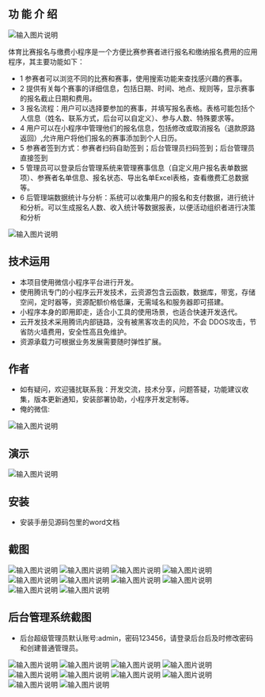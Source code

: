 ## 功 能 介 绍 

![输入图片说明](demo/%E4%BA%8C%E7%BB%B4%E7%A0%81.png)

 体育比赛报名与缴费小程序是一个方便比赛参赛者进行报名和缴纳报名费用的应用程序，其主要功能如下： 
- 1 参赛者可以浏览不同的比赛和赛事，使用搜索功能来查找感兴趣的赛事。 
- 2 提供有关每个赛事的详细信息，包括日期、时间、地点、规则等，显示赛事的报名截止日期和费用。  
- 3 报名流程：用户可以选择要参加的赛事，并填写报名表格。表格可能包括个人信息（姓名、联系方式，后台可以自定义）、参与人数、特殊要求等。 
- 4 用户可以在小程序中管理他们的报名信息，包括修改或取消报名（退款原路返回）,允许用户将他们报名的赛事添加到个人日历。
- 5 参赛者签到方式：参赛者扫码自助签到；后台管理员扫码签到；后台管理员直接签到
- 5 管理员可以登录后台管理系统来管理赛事信息（自定义用户报名表单数据项）、参赛者名单信息、报名状态、导出名单Excel表格，查看缴费汇总数据等。
- 6 后管理端数据统计与分析：系统可以收集用户的报名和支付数据，进行统计和分析。可以生成报名人数、收入统计等数据报表，以便活动组织者进行决策和分析

![输入图片说明](demo/%E8%B5%9B%E4%BA%8B%E6%8A%A5%E5%90%8D%E4%B8%8E%E7%BC%B4%E8%B4%B9%E5%B0%8F%E7%A8%8B%E5%BA%8F%E5%AE%89%E8%A3%85%E4%BD%BF%E7%94%A8%E6%89%8B%E5%86%8C%20(2).jpg)

## 技术运用
- 本项目使用微信小程序平台进行开发。
- 使用腾讯专门的小程序云开发技术，云资源包含云函数，数据库，带宽，存储空间，定时器等，资源配额价格低廉，无需域名和服务器即可搭建。
- 小程序本身的即用即走，适合小工具的使用场景，也适合快速开发迭代。
- 云开发技术采用腾讯内部链路，没有被黑客攻击的风险，不会 DDOS攻击，节省防火墙费用，安全性高且免维护。
- 资源承载力可根据业务发展需要随时弹性扩展。  



## 作者
- 如有疑问，欢迎骚扰联系我：开发交流，技术分享，问题答疑，功能建议收集，版本更新通知，安装部署协助，小程序开发定制等。
- 俺的微信: 

 ![输入图片说明](demo/author-base.png)



## 演示 
 
![输入图片说明](demo/%E4%BA%8C%E7%BB%B4%E7%A0%81.png)

## 安装

- 安装手册见源码包里的word文档 



## 截图
![输入图片说明](demo/1%E9%A6%96%E9%A1%B5.png)
![输入图片说明](demo/2%E5%85%AC%E5%91%8A.png)
![输入图片说明](demo/3%E8%B5%9B%E4%BA%8B.png)
![输入图片说明](demo/4%E6%B4%BB%E5%8A%A8%E6%97%A5%E5%8E%86.png)
![输入图片说明](demo/5%E6%88%91%E7%9A%84.png)
![输入图片说明](demo/6%E8%AF%A6%E6%83%85.png)
 ![输入图片说明](demo/7%E6%8A%A5%E5%90%8D.png)
![输入图片说明](demo/8%E6%8A%A5%E5%90%8D%E6%88%90%E5%8A%9F.png)
![输入图片说明](demo/9%E6%88%91%E7%9A%84%E6%8A%A5%E5%90%8D.png)
![输入图片说明](demo/10%E6%88%91%E7%9A%84%E6%8A%A5%E5%90%8D%E8%AF%A6%E6%83%85.png)

## 后台管理系统截图 
- 后台超级管理员默认账号:admin，密码123456，请登录后台后及时修改密码和创建普通管理员。

![输入图片说明](demo/80%E5%90%8E%E5%8F%B0-%E9%A6%96%E9%A1%B5.png)
![输入图片说明](demo/81%E5%90%8E%E5%8F%B0-%E8%B5%9B%E4%BA%8B%E7%AE%A1%E7%90%86.png)
![输入图片说明](demo/82%E5%90%8E%E5%8F%B0-%E8%B5%9B%E4%BA%8B%E7%AE%A1%E7%90%86.png)
![输入图片说明](demo/83%E5%90%8E%E5%8F%B0-%E6%8A%A5%E5%90%8D%E8%A1%A8.png)
![输入图片说明](demo/84%E5%90%8E%E5%8F%B0-%E5%AF%BC%E5%87%BA%E6%8A%A5%E5%90%8D%E8%A1%A8.png)
![输入图片说明](demo/85%E5%90%8E%E5%8F%B0-%E6%8A%A5%E5%90%8D%E8%A1%A8.png)
![输入图片说明](demo/86%E5%90%8E%E5%8F%B0-%E6%89%AB%E7%A0%81%E6%A0%B8%E9%94%80.png)
![输入图片说明](demo/87%E5%90%8E%E5%8F%B0%E6%8A%A5%E5%90%8D%E7%AE%A1%E7%90%86.png)
![输入图片说明](demo/88%E5%90%8E%E5%8F%B0-%E7%94%A8%E6%88%B7%E7%AE%A1%E7%90%86.png)
![输入图片说明](demo/89%E5%90%8E%E5%8F%B0-%E7%AE%A1%E7%90%86%E5%91%98%E7%AE%A1%E7%90%86.png)
